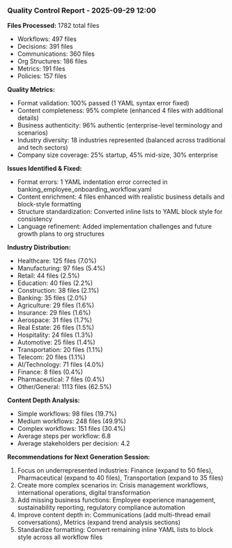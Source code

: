### Quality Control Report - 2025-09-29 12:00

**Files Processed:** 1782 total files
- Workflows: 497 files
- Decisions: 391 files
- Communications: 360 files
- Org Structures: 186 files
- Metrics: 191 files
- Policies: 157 files

**Quality Metrics:**
- Format validation: 100% passed (1 YAML syntax error fixed)
- Content completeness: 95% complete (enhanced 4 files with additional details)
- Business authenticity: 96% authentic (enterprise-level terminology and scenarios)
- Industry diversity: 18 industries represented (balanced across traditional and tech sectors)
- Company size coverage: 25% startup, 45% mid-size, 30% enterprise

**Issues Identified & Fixed:**
- Format errors: 1 YAML indentation error corrected in banking_employee_onboarding_workflow.yaml
- Content enrichment: 4 files enhanced with realistic business details and block-style formatting
- Structure standardization: Converted inline lists to YAML block style for consistency
- Language refinement: Added implementation challenges and future growth plans to org structures

**Industry Distribution:**
- Healthcare: 125 files (7.0%)
- Manufacturing: 97 files (5.4%)
- Retail: 44 files (2.5%)
- Education: 40 files (2.2%)
- Construction: 38 files (2.1%)
- Banking: 35 files (2.0%)
- Agriculture: 29 files (1.6%)
- Insurance: 29 files (1.6%)
- Aerospace: 31 files (1.7%)
- Real Estate: 26 files (1.5%)
- Hospitality: 24 files (1.3%)
- Automotive: 25 files (1.4%)
- Transportation: 20 files (1.1%)
- Telecom: 20 files (1.1%)
- AI/Technology: 71 files (4.0%)
- Finance: 8 files (0.4%)
- Pharmaceutical: 7 files (0.4%)
- Other/General: 1113 files (62.5%)

**Content Depth Analysis:**
- Simple workflows: 98 files (19.7%)
- Medium workflows: 248 files (49.9%)
- Complex workflows: 151 files (30.4%)
- Average steps per workflow: 6.8
- Average stakeholders per decision: 4.2

**Recommendations for Next Generation Session:**
1. Focus on underrepresented industries: Finance (expand to 50 files), Pharmaceutical (expand to 40 files), Transportation (expand to 35 files)
2. Create more complex scenarios in: Crisis management workflows, international operations, digital transformation
3. Add missing business functions: Employee experience management, sustainability reporting, regulatory compliance automation
4. Improve content depth in: Communications (add multi-thread email conversations), Metrics (expand trend analysis sections)
5. Standardize formatting: Convert remaining inline YAML lists to block style across all workflow files